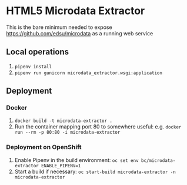 # HTML5 Microdata Extractor

This is the bare minimum needed to expose https://github.com/edsu/microdata as a
running web service

## Local operations

1. `pipenv install`
1. `pipenv run gunicorn microdata_extractor.wsgi:application`

## Deployment

### Docker

1. `docker build -t microdata-extractor .`
1. Run the container mapping port 80 to somewhere useful: e.g. `docker run --rm -p 80:80 -i microdata-extractor`

### Deployment on OpenShift

1. Enable Pipenv in the build environment: `oc set env bc/microdata-extractor ENABLE_PIPENV=1`
1. Start a build if necessary: `oc start-build microdata-extractor -n microdata-extractor`
